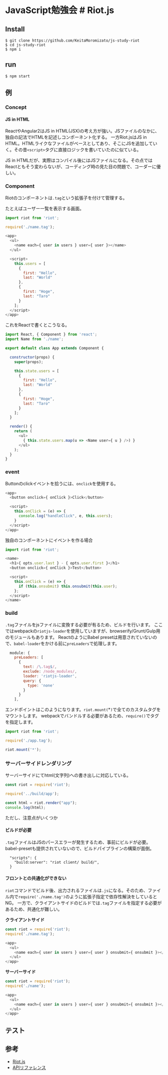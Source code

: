 # JavaScript勉強会 # Riot.js

## Install

 ```
 $ git clone https://github.com/KeitaMoromizato/js-study-riot
 $ cd js-study-riot
 $ npm i
 ```

## run

 ```
 $ npm start
 ```

## 例
### Concept
#### JS in HTML
ReactやAngular2はJS in HTML(JSX)の考え方が強い。JSファイルのなかに、独自の記法でHTMLを記述しコンポーネント化する。
一方Riot.jsはJS in HTML。HTMLライクなファイルがベースとしてあり、そこにJSを追加していく。その昔`<script>`タグに直接ロジックを書いていたのに似ている。

JS in HTMLだが、実際はコンパイル後にはJSファイルになる。その点ではReactともそう変わらないが、コーディング時の見た目の問題で、コーダーに優しい。

### Component

Riotのコンポーネントは`.tag`という拡張子を付けて管理する。

たとえばユーザー一覧を表示する画面。

```js
import riot from 'riot';

require('./name.tag');

<app>
  <ul>
    <name each={ user in users } user={ user }></name>
  </ul>

  <script>
    this.users = [
      {
        first: "Hello",
        last: "World"
      },
      {
        first: "Hoge",
        last: "Taro"
      }
    ];
  </script>
</app>
```

これをReactで書くとこうなる。

```js
import React, { Component } from 'react';
import Name from './name';

export default class App extends Component {

  constructor(props) {
    super(props);

    this.state.users = [
      {
        first: "Hello",
        last: "World"
      },
      {
        first: "Hoge",
        last: "Taro"
      }
    ];
  }

  render() {
    return (
      <ul>
        { this.state.users.map(u => <Name user={ u } />) }
      </ul>
    );
  }
}
```

### event

Buttonのclickイベントを拾うには、`onclick`を使用する。

```js
<app>
  <button onclick={ onClick }>Click</button>

  <script>
    this.onClick = (e) => {
      console.log("handleClick", e, this.users);
    }
  </script>
</app>
```

独自のコンポーネントにイベントを作る場合

```js
import riot from 'riot';

<name>
  <h1>{ opts.user.last } - { opts.user.first }</h1>
  <button onclick={ onClick }>Test</button>

  <script>
    this.onClick = (e) => {
      if (this.onsubmit) this.onsubmit(this.user);
    };
  </script>
</name>
```

### build

`.tag`ファイルをjsファイルに変換する必要が有るため、ビルドを行います。
ここではwebpackの`riotjs-loader`を使用していますが、browserify/Grunt/Gulp用のモジュールもあります。
ReactのようにBabel presetは用意されていないので、`babel-loader`をかける前に`preLoaders`で処理します。

```js
  module: {
    preLoaders: [
      {
        text: /\.tag$/,
        exclude: /node_modules/,
        loader: 'riotjs-loader',
        query: {
          type: 'none'
        }
      }
    ],
```

エンドポイントはこのようになります。`riot.mount(`*`)`で全てのカスタムタグをマウントします。
webpackでバンドルする必要があるため、`require()`でタグを指定します。

```js
import riot from 'riot';

require('./app.tag');

riot.mount('*');
```

### サーバーサイドレンダリング

サーバーサイドにてhtml(文字列)への書き出しに対応している。

```js
const riot = require('riot');

require('../build/app');

const html = riot.render("app");
console.log(html);
```

ただし、注意点がいくつか

#### ビルドが必要

`.tag`ファイルはJSのパースエラーが発生するため、事前にビルドが必要。babel-presetも提供されていないので、ビルドパイプラインの構築が面倒。

```
  "scripts": {
    "build:server": "riot client/ build/",
  }
```

#### フロントとの共通化ができない

`riot`コマンドでビルド後、出力されるファイルは`.js`になる。そのため、ファイル内で`require('./name.tag')`のように拡張子指定で依存性解決をしているとNG。
一方で、クライアントサイドのビルドでは`.tag`ファイルを指定する必要があるため、共通化が難しい。

**クライアントサイド**

```js
const riot = require('riot');
require('./name.tag');

<app>
  <ul>
    <name each={ user in users } user={ user } onsubmit={ onsubmit }></name>
  </ul>
</app>
```

**サーバーサイド**

```js
const riot = require('riot');
require('./name');

<app>
  <ul>
    <name each={ user in users } user={ user } onsubmit={ onsubmit }></name>
  </ul>
</app>
```

## テスト


## 参考

 * [Riot.js](http://riotjs.com/ja/)
 * [APIリファレンス](http://riotjs.com/ja/api/)
